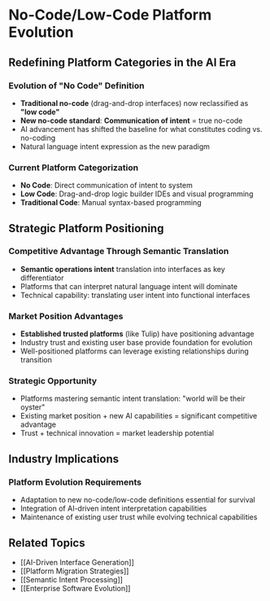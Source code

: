 # No-Code/Low-Code Platform Evolution

## Redefining Platform Categories in the AI Era

### Evolution of "No Code" Definition
- **Traditional no-code** (drag-and-drop interfaces) now reclassified as **"low code"**
- **New no-code standard**: **Communication of intent** = true no-code
- AI advancement has shifted the baseline for what constitutes coding vs. no-coding
- Natural language intent expression as the new paradigm

### Current Platform Categorization
- **No Code**: Direct communication of intent to system
- **Low Code**: Drag-and-drop logic builder IDEs and visual programming
- **Traditional Code**: Manual syntax-based programming

## Strategic Platform Positioning

### Competitive Advantage Through Semantic Translation
- **Semantic operations intent** translation into interfaces as key differentiator
- Platforms that can interpret natural language intent will dominate
- Technical capability: translating user intent into functional interfaces

### Market Position Advantages
- **Established trusted platforms** (like Tulip) have positioning advantage
- Industry trust and existing user base provide foundation for evolution
- Well-positioned platforms can leverage existing relationships during transition

### Strategic Opportunity
- Platforms mastering semantic intent translation: "world will be their oyster"
- Existing market position + new AI capabilities = significant competitive advantage
- Trust + technical innovation = market leadership potential

## Industry Implications

### Platform Evolution Requirements
- Adaptation to new no-code/low-code definitions essential for survival
- Integration of AI-driven intent interpretation capabilities
- Maintenance of existing user trust while evolving technical capabilities

## Related Topics
- [[AI-Driven Interface Generation]]
- [[Platform Migration Strategies]]
- [[Semantic Intent Processing]]
- [[Enterprise Software Evolution]]